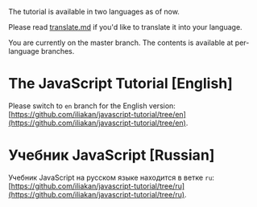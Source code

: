 The tutorial is available in two languages as of now.

Please read [translate.md](translate.md) if you'd like to translate it into your language.

You are currently on the master branch. The contents is available at per-language branches.

# The JavaScript Tutorial [English]

Please switch to `en` branch for the English version: [https://github.com/iliakan/javascript-tutorial/tree/en](https://github.com/iliakan/javascript-tutorial/tree/en).

# Учебник JavaScript [Russian]

Учебник JavaScript на русском языке находится в ветке `ru`: [https://github.com/iliakan/javascript-tutorial/tree/ru](https://github.com/iliakan/javascript-tutorial/tree/ru).

